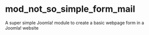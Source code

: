 mod_not_so_simple_form_mail
=======================

A super simple Joomla! module to create a basic webpage form in a Joomla! website
